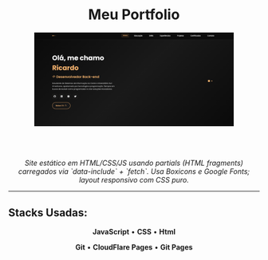 <div align="center">
  <h1> Meu Portfolio</h1>
  
  <img src="image.png" alt="" width="400">
  
  <br><br>
  
  <p><em>Site estático em HTML/CSS/JS usando partials (HTML fragments) carregados via `data-include` + `fetch`. Usa Boxicons e Google Fonts; layout responsivo com CSS puro.</em></p>
</div>

---

## Stacks Usadas:

<div align="center">

**JavaScript** • **CSS** • **Html**

**Git** • **CloudFlare Pages** • **Git Pages**

</div>
